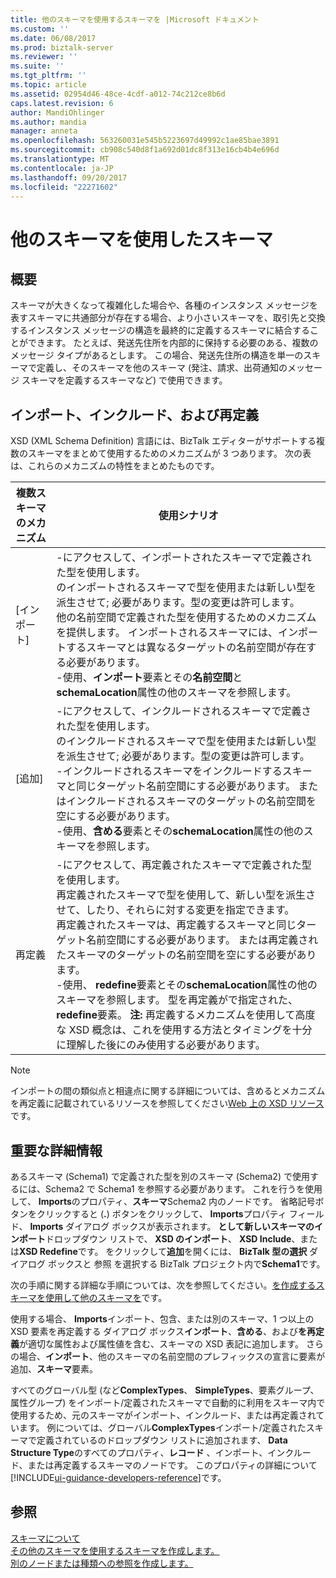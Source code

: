 ```yaml
---
title: 他のスキーマを使用するスキーマを |Microsoft ドキュメント
ms.custom: ''
ms.date: 06/08/2017
ms.prod: biztalk-server
ms.reviewer: ''
ms.suite: ''
ms.tgt_pltfrm: ''
ms.topic: article
ms.assetid: 02954d46-48ce-4cdf-a012-74c212ce8b6d
caps.latest.revision: 6
author: MandiOhlinger
ms.author: mandia
manager: anneta
ms.openlocfilehash: 563260031e545b5223697d49992c1ae85bae3891
ms.sourcegitcommit: cb908c540d8f1a692d01dc8f313e16cb4b4e696d
ms.translationtype: MT
ms.contentlocale: ja-JP
ms.lasthandoff: 09/20/2017
ms.locfileid: "22271602"
---
```

# <a name="schemas-that-use-other-schemas"></a>他のスキーマを使用したスキーマ

## <a name="overview"></a>概要
スキーマが大きくなって複雑化した場合や、各種のインスタンス メッセージを表すスキーマに共通部分が存在する場合、より小さいスキーマを、取引先と交換するインスタンス メッセージの構造を最終的に定義するスキーマに結合することができます。 たとえば、発送先住所を内部的に保持する必要のある、複数のメッセージ タイプがあるとします。 この場合、発送先住所の構造を単一のスキーマで定義し、そのスキーマを他のスキーマ (発注、請求、出荷通知のメッセージ スキーマを定義するスキーマなど) で使用できます。  

## <a name="import-include-and-redefine"></a>インポート、インクルード、および再定義  
 XSD (XML Schema Definition) 言語には、BizTalk エディターがサポートする複数のスキーマをまとめて使用するためのメカニズムが 3 つあります。 次の表は、これらのメカニズムの特性をまとめたものです。  
  
|複数スキーマのメカニズム|使用シナリオ|  
|---------------------------|--------------------|  
|[インポート]|-にアクセスして、インポートされたスキーマで定義された型を使用します。<br />のインポートされるスキーマで型を使用または新しい型を派生させて; 必要があります。型の変更は許可します。<br />他の名前空間で定義された型を使用するためのメカニズムを提供します。 インポートされるスキーマには、インポートするスキーマとは異なるターゲットの名前空間が存在する必要があります。<br />-使用、**インポート**要素とその**名前空間**と**schemaLocation**属性の他のスキーマを参照します。|  
|[追加]|-にアクセスして、インクルードされるスキーマで定義された型を使用します。<br />のインクルードされるスキーマで型を使用または新しい型を派生させて; 必要があります。型の変更は許可します。<br />-インクルードされるスキーマをインクルードするスキーマと同じターゲット名前空間にする必要があります。 またはインクルードされるスキーマのターゲットの名前空間を空にする必要があります。<br />-使用、**含める**要素とその**schemaLocation**属性の他のスキーマを参照します。|  
|再定義|-にアクセスして、再定義されたスキーマで定義された型を使用します。<br />再定義されたスキーマで型を使用して、新しい型を派生させて、したり、それらに対する変更を指定できます。<br />再定義されたスキーマは、再定義するスキーマと同じターゲット名前空間にする必要があります。 または再定義されたスキーマのターゲットの名前空間を空にする必要があります。<br />-使用、 **redefine**要素とその**schemaLocation**属性の他のスキーマを参照します。 型を再定義がで指定された、 **redefine**要素。 **注:** 再定義するメカニズムを使用して高度な XSD 概念は、これを使用する方法とタイミングを十分に理解した後にのみ使用する必要があります。|  
  
> [!NOTE]
>  インポートの間の類似点と相違点に関する詳細については、含めるとメカニズムを再定義に記載されているリソースを参照してください[Web 上の XSD リソース](../core/xsd-resources-on-the-web.md)です。  

## <a name="important-details"></a>重要な詳細情報  
 あるスキーマ (Schema1) で定義された型を別のスキーマ (Schema2) で使用するには、Schema2 で Schema1 を参照する必要があります。 これを行うを使用して、 **Imports**のプロパティ、**スキーマ**Schema2 内のノードです。 省略記号ボタンをクリックすると (**.**) ボタンをクリックして、 **Imports**プロパティ フィールド、 **Imports**  ダイアログ ボックスが表示されます。 **として新しいスキーマのインポート**ドロップダウン リストで、 **XSD のインポート**、 **XSD Include**、または**XSD Redefine**です。 をクリックして**追加**を開くには、 **BizTalk 型の選択** ダイアログ ボックスと 参照 を選択する BizTalk プロジェクト内で**Schema1**です。  
  
 次の手順に関する詳細な手順については、次を参照してください。[を作成するスキーマを使用して他のスキーマを](../core/how-to-create-schemas-that-use-other-schemas.md)です。  
  
 使用する場合、 **Imports**インポート、包含、または別のスキーマ、1 つ以上の XSD 要素を再定義する ダイアログ ボックス**インポート**、**含める**、および**を再定義**が適切な属性および属性値を含む、スキーマの XSD 表記に追加します。 さらの場合、**インポート**、他のスキーマの名前空間のプレフィックスの宣言に要素が追加、**スキーマ**要素。  
  
 すべてのグローバル型 (など**ComplexTypes**、 **SimpleTypes**、要素グループ、属性グループ) をインポート/定義されたスキーマで自動的に利用をスキーマ内で使用するため、元のスキーマがインポート、インクルード、または再定義されています。 例については、グローバル**ComplexTypes**インポート/定義されたスキーマで定義されているのドロップダウン リストに追加されます、 **Data Structure Type**のすべてのプロパティ、**レコード** 、インポート、インクルード、または再定義するスキーマのノードです。 このプロパティの詳細について[!INCLUDE[ui-guidance-developers-reference](../includes/ui-guidance-developers-reference.md)]です。
  
## <a name="see-also"></a>参照  
 [スキーマについて](../core/about-schemas.md)   
 [その他のスキーマを使用するスキーマを作成します。](../core/how-to-create-schemas-that-use-other-schemas.md)   
 [別のノードまたは種類への参照を作成します。](../core/how-to-create-references-to-another-node-or-type.md)